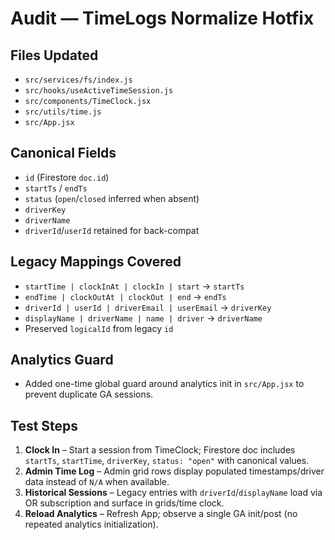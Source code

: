 # Audit — TimeLogs Normalize Hotfix

## Files Updated
- `src/services/fs/index.js`
- `src/hooks/useActiveTimeSession.js`
- `src/components/TimeClock.jsx`
- `src/utils/time.js`
- `src/App.jsx`

## Canonical Fields
- `id` (Firestore `doc.id`)
- `startTs` / `endTs`
- `status` (`open`/`closed` inferred when absent)
- `driverKey`
- `driverName`
- `driverId`/`userId` retained for back-compat

## Legacy Mappings Covered
- `startTime | clockInAt | clockIn | start` → `startTs`
- `endTime | clockOutAt | clockOut | end` → `endTs`
- `driverId | userId | driverEmail | userEmail` → `driverKey`
- `displayName | driverName | name | driver` → `driverName`
- Preserved `logicalId` from legacy `id`

## Analytics Guard
- Added one-time global guard around analytics init in `src/App.jsx` to prevent duplicate GA sessions.

## Test Steps
1. **Clock In** – Start a session from TimeClock; Firestore doc includes `startTs`, `startTime`, `driverKey`, `status: "open"` with canonical values.
2. **Admin Time Log** – Admin grid rows display populated timestamps/driver data instead of `N/A` when available.
3. **Historical Sessions** – Legacy entries with `driverId`/`displayName` load via OR subscription and surface in grids/time clock.
4. **Reload Analytics** – Refresh App; observe a single GA init/post (no repeated analytics initialization).
